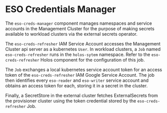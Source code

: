 # ESO Credentials Manager

The `eso-creds-manager` component manages namespaces and service accounts in the Management Cluster for the purpose of making secrets available to workload clusters via the external secrets operator.

The `eso-creds-refresher` IAM Service Account accesses the Management Cluster api server as a kubernetes `User`.  In workload clusters, a `Job` named `eso-creds-refresher` runs in the `holos-sytem` namespace.  Refer to the `eso-creds-refresher` Holos component for the configuration of this job.

The `Job` exchanges a local kubernetes service account token for an access token of the `eso-creds-refresher` IAM Google Service Account.  The job then identifies every `eso-reader` and `eso-writer` service account and obtains an access token for each, storing it in a secret in the cluster.

Finally, a SecretStore in the external cluster fetches ExternalSecrets from the provisioner cluster using the token credential stored by the `eso-creds-refresher` Job.

